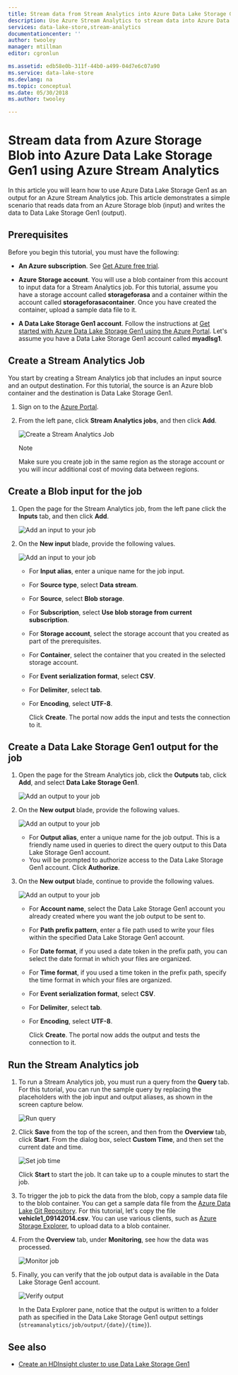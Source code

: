 ```yaml
---
title: Stream data from Stream Analytics into Azure Data Lake Storage Gen1 | Microsoft Docs
description: Use Azure Stream Analytics to stream data into Azure Data Lake Storage Gen1
services: data-lake-store,stream-analytics
documentationcenter: ''
author: twooley
manager: mtillman
editor: cgronlun

ms.assetid: edb58e0b-311f-44b0-a499-04d7e6c07a90
ms.service: data-lake-store
ms.devlang: na
ms.topic: conceptual
ms.date: 05/30/2018
ms.author: twooley

---
```

# Stream data from Azure Storage Blob into Azure Data Lake Storage Gen1 using Azure Stream Analytics
In this article you will learn how to use Azure Data Lake Storage Gen1 as an output for an Azure Stream Analytics job. This article demonstrates a simple scenario that reads data from an Azure Storage blob (input) and writes the data to Data Lake Storage Gen1 (output).

## Prerequisites
Before you begin this tutorial, you must have the following:

* **An Azure subscription**. See [Get Azure free trial](https://azure.microsoft.com/pricing/free-trial/).

* **Azure Storage account**. You will use a blob container from this account to input data for a Stream Analytics job. For this tutorial, assume you have a storage account called **storageforasa** and a container within the account called **storageforasacontainer**. Once you have created the container, upload a sample data file to it. 
  
* **A Data Lake Storage Gen1 account**. Follow the instructions at [Get started with Azure Data Lake Storage Gen1 using the Azure Portal](data-lake-store-get-started-portal.md). Let's assume you have a Data Lake Storage Gen1 account called **myadlsg1**. 

## Create a Stream Analytics Job
You start by creating a Stream Analytics job that includes an input source and an output destination. For this tutorial, the source is an Azure blob container and the destination is Data Lake Storage Gen1.

1. Sign on to the [Azure Portal](https://portal.azure.com).

2. From the left pane, click **Stream Analytics jobs**, and then click **Add**.

    ![Create a Stream Analytics Job](./media/data-lake-store-stream-analytics/create.job.png "Create a Stream Analytics job")

	> [!NOTE]
	> Make sure you create job in the same region as the storage account or you will incur additional cost of moving data between regions.
	>

## Create a Blob input for the job

1. Open the page for the Stream Analytics job, from the left pane click the **Inputs** tab, and then click **Add**.

	![Add an input to your job](./media/data-lake-store-stream-analytics/create.input.1.png "Add an input to your job")

2. On the **New input** blade, provide the following values.

    ![Add an input to your job](./media/data-lake-store-stream-analytics/create.input.2.png "Add an input to your job")

   * For **Input alias**, enter a unique name for the job input.
   * For **Source type**, select **Data stream**.
   * For **Source**, select **Blob storage**.
   * For **Subscription**, select **Use blob storage from current subscription**.
   * For **Storage account**, select the storage account that you created as part of the prerequisites. 
   * For **Container**, select the container that you created in the selected storage account.
   * For **Event serialization format**, select **CSV**.
   * For **Delimiter**, select **tab**.
   * For **Encoding**, select **UTF-8**.

     Click **Create**. The portal now adds the input and tests the connection to it.


## Create a Data Lake Storage Gen1 output for the job

1. Open the page for the Stream Analytics job, click the **Outputs** tab, click **Add**, and select **Data Lake Storage Gen1**.

	![Add an output to your job](./media/data-lake-store-stream-analytics/create.output.1.png "Add an output to your job")

2. On the **New output** blade, provide the following values.

    ![Add an output to your job](./media/data-lake-store-stream-analytics/create.output.2.png "Add an output to your job")

	* For **Output alias**, enter a unique name for the job output. This is a friendly name used in queries to direct the query output to this Data Lake Storage Gen1 account.
	* You will be prompted to authorize access to the Data Lake Storage Gen1 account. Click **Authorize**.

3. On the **New output** blade, continue to provide the following values.

	![Add an output to your job](./media/data-lake-store-stream-analytics/create.output.3.png "Add an output to your job")

   * For **Account name**, select the Data Lake Storage Gen1 account you already created where you want the job output to be sent to.
   * For **Path prefix pattern**, enter a file path used to write your files within the specified Data Lake Storage Gen1 account.
   * For **Date format**, if you used a date token in the prefix path, you can select the date format in which your files are organized.
   * For **Time format**, if you used a time token in the prefix path, specify the time format in which your files are organized.
   * For **Event serialization format**, select **CSV**.
   * For **Delimiter**, select **tab**.
   * For **Encoding**, select **UTF-8**.
	
     Click **Create**. The portal now adds the output and tests the connection to it.
	
## Run the Stream Analytics job

1. To run a Stream Analytics job, you must run a query from the **Query** tab. For this tutorial, you can run the sample query by replacing the placeholders with the job input and output aliases, as shown in the screen capture below.

	![Run query](./media/data-lake-store-stream-analytics/run.query.png "Run query")

2. Click **Save** from the top of the screen, and then from the **Overview** tab, click **Start**. From the dialog box, select **Custom Time**, and then set the current date and time.

	![Set job time](./media/data-lake-store-stream-analytics/run.query.2.png "Set job time")

	Click **Start** to start the job. It can take up to a couple minutes to start the job.

3. To trigger the job to pick the data from the blob, copy a sample data file to the blob container. You can get a sample data file from the [Azure Data Lake Git Repository](https://github.com/Azure/usql/tree/master/Examples/Samples/Data/AmbulanceData/Drivers.txt). For this tutorial, let's copy the file **vehicle1_09142014.csv**. You can use various clients, such as [Azure Storage Explorer](https://storageexplorer.com/), to upload data to a blob container.

4. From the **Overview** tab, under **Monitoring**, see how the data was processed.

	![Monitor job](./media/data-lake-store-stream-analytics/run.query.3.png "Monitor job")

5. Finally, you can verify that the job output data is available in the Data Lake Storage Gen1 account. 

	![Verify output](./media/data-lake-store-stream-analytics/run.query.4.png "Verify output")

	In the Data Explorer pane, notice that the output is written to a folder path as specified in the Data Lake Storage Gen1 output settings (`streamanalytics/job/output/{date}/{time}`).  

## See also
* [Create an HDInsight cluster to use Data Lake Storage Gen1](data-lake-store-hdinsight-hadoop-use-portal.md)
